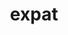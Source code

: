 ---
title: "expat"
layout: cache
categories: [package, develop]
meta: {"versions": ["2.4.8", "2.5.0"], "compilers": ["gcc@=11.1.0", "gcc@=11.3.0", "gcc@=12.1.0", "gcc@=7.3.1", "gcc@=7.5.0", "gcc@=8.4.0", "oneapi@=2023.2.0"], "oss": ["amzn2", "ubuntu18.04", "ubuntu20.04", "ubuntu22.04"], "platforms": ["linux"], "targets": ["aarch64", "ivybridge", "neoverse_n1", "x86_64", "x86_64_v3"], "stacks": ["aws-ahug-aarch64", "e4s-oneapi"], "num_specs": 12, "num_specs_by_stack": {"aws-ahug-aarch64": 2, "e4s-oneapi": 1}}
spec_details: [{"hash": "lndrm5mque3ihbr2e5xv6avsl6vpxgsj", "compiler": "gcc@=7.3.1", "versions": ["2.5.0"], "os": "amzn2", "platform": "linux", "target": "aarch64", "variants": ["build_system=autotools", "+libbsd"], "stacks": ["aws-ahug-aarch64"], "size": "-", "tarball": "https://binaries.spack.io/develop/build_cache/linux-amzn2-aarch64/gcc-7.3.1/expat-2.5.0/linux-amzn2-aarch64-gcc-7.3.1-expat-2.5.0-lndrm5mque3ihbr2e5xv6avsl6vpxgsj.spack"}, {"hash": "4gwras7r5zisg5ya2dwb3jin3wncty3q", "compiler": "gcc@=7.3.1", "versions": ["2.5.0"], "os": "amzn2", "platform": "linux", "target": "ivybridge", "variants": ["build_system=autotools", "+libbsd"], "stacks": [], "size": "-", "tarball": "https://binaries.spack.io/develop/build_cache/linux-amzn2-ivybridge/gcc-7.3.1/expat-2.5.0/linux-amzn2-ivybridge-gcc-7.3.1-expat-2.5.0-4gwras7r5zisg5ya2dwb3jin3wncty3q.spack"}, {"hash": "7enhjdyagkhckmbrozo754sruvlqp72o", "compiler": "gcc@=7.3.1", "versions": ["2.4.8"], "os": "amzn2", "platform": "linux", "target": "ivybridge", "variants": ["build_system=autotools", "+libbsd"], "stacks": [], "size": "-", "tarball": "https://binaries.spack.io/develop/build_cache/linux-amzn2-ivybridge/gcc-7.3.1/expat-2.4.8/linux-amzn2-ivybridge-gcc-7.3.1-expat-2.4.8-7enhjdyagkhckmbrozo754sruvlqp72o.spack"}, {"hash": "p5cfknvao6bc36dwek2ndapbgzob5cx5", "compiler": "gcc@=7.3.1", "versions": ["2.5.0"], "os": "amzn2", "platform": "linux", "target": "neoverse_n1", "variants": ["build_system=autotools", "+libbsd"], "stacks": ["aws-ahug-aarch64"], "size": "-", "tarball": "https://binaries.spack.io/develop/build_cache/linux-amzn2-neoverse_n1/gcc-7.3.1/expat-2.5.0/linux-amzn2-neoverse_n1-gcc-7.3.1-expat-2.5.0-p5cfknvao6bc36dwek2ndapbgzob5cx5.spack"}, {"hash": "icwjjavnakmw3mrjsf545oepf36r77vo", "compiler": "gcc@=8.4.0", "versions": ["2.4.8"], "os": "ubuntu18.04", "platform": "linux", "target": "x86_64", "variants": ["+libbsd"], "stacks": [], "size": "-", "tarball": "https://binaries.spack.io/develop/build_cache/linux-ubuntu18.04-x86_64/gcc-8.4.0/expat-2.4.8/linux-ubuntu18.04-x86_64-gcc-8.4.0-expat-2.4.8-icwjjavnakmw3mrjsf545oepf36r77vo.spack"}, {"hash": "gdftkwky54w7tdsruhphtg5pgmrrut4x", "compiler": "gcc@=8.4.0", "versions": ["2.4.8"], "os": "ubuntu18.04", "platform": "linux", "target": "x86_64", "variants": ["+libbsd"], "stacks": [], "size": "-", "tarball": "https://binaries.spack.io/develop/build_cache/linux-ubuntu18.04-x86_64/gcc-8.4.0/expat-2.4.8/linux-ubuntu18.04-x86_64-gcc-8.4.0-expat-2.4.8-gdftkwky54w7tdsruhphtg5pgmrrut4x.spack"}, {"hash": "qvfuesmi4ki75x4s3kvgwtksk6mrqf7z", "compiler": "gcc@=7.5.0", "versions": ["2.5.0"], "os": "ubuntu18.04", "platform": "linux", "target": "x86_64_v3", "variants": ["build_system=autotools", "+libbsd"], "stacks": [], "size": "-", "tarball": "https://binaries.spack.io/develop/build_cache/linux-ubuntu18.04-x86_64_v3/gcc-7.5.0/expat-2.5.0/linux-ubuntu18.04-x86_64_v3-gcc-7.5.0-expat-2.5.0-qvfuesmi4ki75x4s3kvgwtksk6mrqf7z.spack"}, {"hash": "mdxnc4ssfu7nwegoss3byxt4gt7rj5ax", "compiler": "gcc@=8.4.0", "versions": ["2.5.0"], "os": "ubuntu18.04", "platform": "linux", "target": "x86_64_v3", "variants": ["build_system=autotools", "+libbsd"], "stacks": [], "size": "-", "tarball": "https://binaries.spack.io/develop/build_cache/linux-ubuntu18.04-x86_64_v3/gcc-8.4.0/expat-2.5.0/linux-ubuntu18.04-x86_64_v3-gcc-8.4.0-expat-2.5.0-mdxnc4ssfu7nwegoss3byxt4gt7rj5ax.spack"}, {"hash": "f6cy4ixy4qmawar3ixizneg5qlviv5za", "compiler": "oneapi@=2023.2.0", "versions": ["2.5.0"], "os": "ubuntu20.04", "platform": "linux", "target": "x86_64", "variants": ["build_system=autotools", "+libbsd"], "stacks": ["e4s-oneapi"], "size": "-", "tarball": "https://binaries.spack.io/develop/build_cache/linux-ubuntu20.04-x86_64/oneapi-2023.2.0/expat-2.5.0/linux-ubuntu20.04-x86_64-oneapi-2023.2.0-expat-2.5.0-f6cy4ixy4qmawar3ixizneg5qlviv5za.spack"}, {"hash": "gchca454fhttqxx64oeq32qywnqq44so", "compiler": "gcc@=11.1.0", "versions": ["2.5.0"], "os": "ubuntu20.04", "platform": "linux", "target": "x86_64_v3", "variants": ["build_system=autotools", "+libbsd"], "stacks": [], "size": "-", "tarball": "https://binaries.spack.io/develop/build_cache/linux-ubuntu20.04-x86_64_v3/gcc-11.1.0/expat-2.5.0/linux-ubuntu20.04-x86_64_v3-gcc-11.1.0-expat-2.5.0-gchca454fhttqxx64oeq32qywnqq44so.spack"}, {"hash": "ctxzisf3p7lxvki2jbrqs4kd7w5ixjrl", "compiler": "gcc@=11.3.0", "versions": ["2.5.0"], "os": "ubuntu22.04", "platform": "linux", "target": "x86_64_v3", "variants": ["build_system=autotools", "+libbsd"], "stacks": [], "size": "-", "tarball": "https://binaries.spack.io/develop/build_cache/linux-ubuntu22.04-x86_64_v3/gcc-11.3.0/expat-2.5.0/linux-ubuntu22.04-x86_64_v3-gcc-11.3.0-expat-2.5.0-ctxzisf3p7lxvki2jbrqs4kd7w5ixjrl.spack"}, {"hash": "upevc4cqgwcx6xyxkwfnbhkbmlsqhudj", "compiler": "gcc@=12.1.0", "versions": ["2.5.0"], "os": "ubuntu22.04", "platform": "linux", "target": "x86_64_v3", "variants": ["build_system=autotools", "+libbsd"], "stacks": [], "size": "-", "tarball": "https://binaries.spack.io/develop/build_cache/linux-ubuntu22.04-x86_64_v3/gcc-12.1.0/expat-2.5.0/linux-ubuntu22.04-x86_64_v3-gcc-12.1.0-expat-2.5.0-upevc4cqgwcx6xyxkwfnbhkbmlsqhudj.spack"}]
---